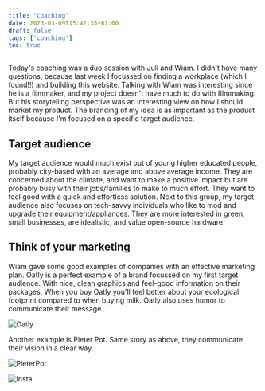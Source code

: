 ```yaml
---
title: "Coaching"
date: 2023-03-09T15:42:35+01:00
draft: false
tags: ['coaching']
toc: true
---
```


Today's coaching was a duo session with Juli and Wiam. I didn't have many questions, because last week I focussed on finding a workplace (which I found!!) and building this website. Talking with Wiam was interesting since he is a filmmaker, and my project doesn't have much to do with filmmaking. But his storytelling perspective was an interesting view on how I should market my product. The branding of my idea is as important as the product itself because I'm focused on a specific target audience. 

## Target audience

My target audience would much exist out of young higher educated people, probably city-based with an average and above average income. They are concerned about the climate, and want to make a positive impact but are probably busy with their jobs/families to make to much effort. They want to feel good with a quick and effortless solution. Next to this group, my target audience also focuses on tech-savvy individuals who like to mod and upgrade their equipment/appliances. They are more interested in green, small businesses, are idealistic, and value open-source hardware.

## Think of your marketing

Wiam gave some good examples of companies with an effective marketing plan. Oatly is a perfect example of a brand focussed on my first target audience. With nice, clean graphics and feel-good information on their packages. When you buy Oatly you'll feel better about your ecological footprint compared to when buying milk. Oatly also uses humor to communicate their message. 

![Oatly](/images/23-03-09-coaching0309/oatly.png)

Another example is Pieter Pot. Same story as above, they communicate their vision in a clear way. 

![PieterPot](/images/23-03-09-coaching0309/pieterpot.png)

![Insta](/images/23-03-09-coaching0309/insta.jpg)